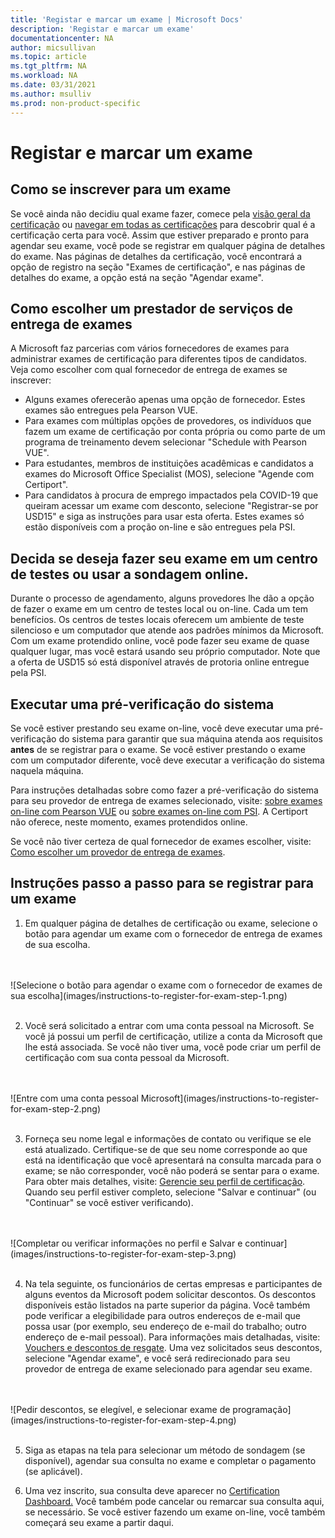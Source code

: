 ```yaml
---
title: 'Registar e marcar um exame | Microsoft Docs'
description: 'Registar e marcar um exame' 
documentationcenter: NA 
author: micsullivan
ms.topic: article
ms.tgt_pltfrm: NA
ms.workload: NA
ms.date: 03/31/2021
ms.author: msulliv
ms.prod: non-product-specific
---
```

# Registar e marcar um exame

## Como se inscrever para um exame

Se você ainda não decidiu qual exame fazer, comece pela [visão geral da certificação](/learn/certifications/) ou [navegar em todas as certificações](/learn/certifications/browse/) para descobrir qual é a certificação certa para você. Assim que estiver preparado e pronto para agendar seu exame, você pode se registrar em qualquer página de detalhes do exame. Nas páginas de detalhes da certificação, você encontrará a opção de registro na seção "Exames de certificação", e nas páginas de detalhes do exame, a opção está na seção "Agendar exame".

## <a name="how-to-choose-an-exam-delivery-provider"></a> Como escolher um prestador de serviços de entrega de exames

A Microsoft faz parcerias com vários fornecedores de exames para administrar exames de certificação para diferentes tipos de candidatos. Veja como escolher com qual fornecedor de entrega de exames se inscrever:

- Alguns exames oferecerão apenas uma opção de fornecedor. Estes exames são entregues pela Pearson VUE.
- Para exames com múltiplas opções de provedores, os indivíduos que fazem um exame de certificação por conta própria ou como parte de um programa de treinamento devem selecionar "Schedule with Pearson VUE".
- Para estudantes, membros de instituições acadêmicas e candidatos a exames do Microsoft Office Specialist (MOS), selecione "Agende com Certiport".
- Para candidatos à procura de emprego impactados pela COVID-19 que queiram acessar um exame com desconto, selecione "Registrar-se por USD15" e siga as instruções para usar esta oferta. Estes exames só estão disponíveis com a proção on-line e são entregues pela PSI.

## Decida se deseja fazer seu exame em um centro de testes ou usar a sondagem online.

Durante o processo de agendamento, alguns provedores lhe dão a opção de fazer o exame em um centro de testes local ou on-line. Cada um tem benefícios. Os centros de testes locais oferecem um ambiente de teste silencioso e um computador que atende aos padrões mínimos da Microsoft. Com um exame protendido online, você pode fazer seu exame de quase qualquer lugar, mas você estará usando seu próprio computador. Note que a oferta de USD15 só está disponível através de protoria online entregue pela PSI.

## Executar uma pré-verificação do sistema

Se você estiver prestando seu exame on-line, você deve executar uma pré-verificação do sistema para garantir que sua máquina atenda aos requisitos **antes** de se registrar para o exame. Se você estiver prestando o exame com um computador diferente, você deve executar a verificação do sistema naquela máquina.

Para instruções detalhadas sobre como fazer a pré-verificação do sistema para seu provedor de entrega de exames selecionado, visite: [sobre exames on-line com Pearson VUE](/learn/certifications/online-exams) ou [sobre exames on-line com PSI](/learn/certifications/online-exams-psi). A Certiport não oferece, neste momento, exames protendidos online.

Se você não tiver certeza de qual fornecedor de exames escolher, visite: [Como escolher um provedor de entrega de exames](#how-to-choose-an-exam-delivery-provider).

## Instruções passo a passo para se registrar para um exame

1. Em qualquer página de detalhes de certificação ou exame, selecione o botão para agendar um exame com o fornecedor de entrega de exames de sua escolha.
<br/>
<br/>
![Selecione o botão para agendar o exame com o fornecedor de exames de sua escolha](images/instructions-to-register-for-exam-step-1.png)
<br/>
<br/>

2. Você será solicitado a entrar com uma conta pessoal na Microsoft. Se você já possui um perfil de certificação, utilize a conta da Microsoft que lhe está associada. Se você não tiver uma, você pode criar um perfil de certificação com sua conta pessoal da Microsoft.
<br/>
<br/>
![Entre com uma conta pessoal Microsoft](images/instructions-to-register-for-exam-step-2.png)
<br/>
<br/>

3. Forneça seu nome legal e informações de contato ou verifique se ele está atualizado. Certifique-se de que seu nome corresponde ao que está na identificação que você apresentará na consulta marcada para o exame; se não corresponder, você não poderá se sentar para o exame. Para obter mais detalhes, visite: [Gerencie seu perfil de certificação](/learn/certifications/manage-certification-profile). Quando seu perfil estiver completo, selecione "Salvar e continuar" (ou "Continuar" se você estiver verificando).
<br/>
<br/>
![Completar ou verificar informações no perfil e Salvar e continuar](images/instructions-to-register-for-exam-step-3.png)
<br/>
<br/>

4. Na tela seguinte, os funcionários de certas empresas e participantes de alguns eventos da Microsoft podem solicitar descontos. Os descontos disponíveis estão listados na parte superior da página. Você também pode verificar a elegibilidade para outros endereços de e-mail que possa usar (por exemplo, seu endereço de e-mail do trabalho; outro endereço de e-mail pessoal). Para informações mais detalhadas, visite: [Vouchers e descontos de resgate](/learn/certifications/redeem-discounts). Uma vez solicitados seus descontos, selecione "Agendar exame", e você será redirecionado para seu provedor de entrega de exame selecionado para agendar seu exame.
<br/>
<br/>
![Pedir descontos, se elegível, e selecionar exame de programação](images/instructions-to-register-for-exam-step-4.png)
<br/>
<br/>

5. Siga as etapas na tela para selecionar um método de sondagem (se disponível), agendar sua consulta no exame e completar o pagamento (se aplicável).

6. Uma vez inscrito, sua consulta deve aparecer no [Certification Dashboard.](https://aka.ms/certdashboard) Você também pode cancelar ou remarcar sua consulta aqui, se necessário. Se você estiver fazendo um exame on-line, você também começará seu exame a partir daqui.
